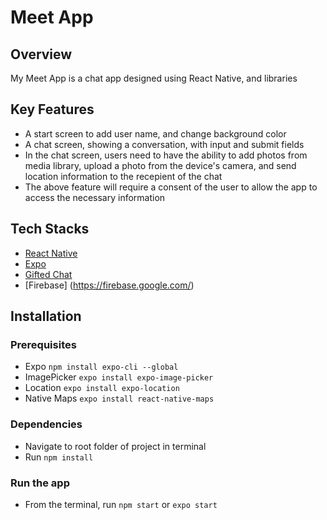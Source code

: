 # Meet App

## Overview

My Meet App is a chat app designed using React Native, and libraries

## Key Features

- A start screen to add user name, and change background color
- A chat screen, showing a conversation, with input and submit fields
- In the chat screen, users need to have the ability to add photos from media library, upload a photo from the device's camera, and send location information to the recepient of the chat
- The above feature will require a consent of the user to allow the app to access the necessary information

## Tech Stacks

- [React Native](https://reactnative.dev/)
- [Expo](https://expo.dev/)
- [Gifted Chat](https://github.com/FaridSafi/react-native-gifted-chat)
- [Firebase] (https://firebase.google.com/)

## Installation

### Prerequisites

- Expo `npm install expo-cli --global`
- ImagePicker `expo install expo-image-picker`
- Location `expo install expo-location`
- Native Maps `expo install react-native-maps`

### Dependencies

- Navigate to root folder of project in terminal
- Run `npm install`

### Run the app

- From the terminal, run `npm start` or `expo start`
